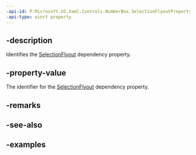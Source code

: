 ```yaml
---
-api-id: P:Microsoft.UI.Xaml.Controls.NumberBox.SelectionFlyoutProperty
-api-type: winrt property
---
```


## -description

Identifies the [SelectionFlyout](numberbox_selectionflyout.md) dependency property.

## -property-value

The identifier for the [SelectionFlyout](numberbox_selectionflyout.md) dependency property.

## -remarks

## -see-also

## -examples

